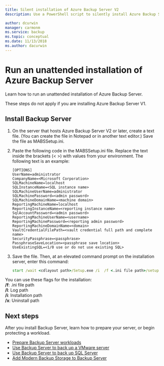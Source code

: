 ```yaml
---
title: Silent installation of Azure Backup Server V2
description: Use a PowerShell script to silently install Azure Backup Server V2. This kind of installation is also called an unattended installation.

author: dcurwin
manager: carmonm
ms.service: backup
ms.topic: conceptual
ms.date: 11/13/2018
ms.author: dacurwin
---
```

# Run an unattended installation of Azure Backup Server

Learn how to run an unattended installation of Azure Backup Server.

These steps do not apply if you are installing Azure Backup Server V1.

## Install Backup Server

1. On the server that hosts Azure Backup Server V2 or later, create a text file. (You can create the file in Notepad or in another text editor.) Save the file as MABSSetup.ini.

2. Paste the following code in the MABSSetup.ini file. Replace the text inside the brackets (\< \>) with values from your environment. The following text is an example:

   ```text
   [OPTIONS]
   UserName=administrator
   CompanyName=<Microsoft Corporation>
   SQLMachineName=localhost
   SQLInstanceName=<SQL instance name>
   SQLMachineUserName=administrator
   SQLMachinePassword=<admin password>
   SQLMachineDomainName=<machine domain>
   ReportingMachineName=localhost
   ReportingInstanceName=<reporting instance name>
   SqlAccountPassword=<admin password>
   ReportingMachineUserName=<username>
   ReportingMachinePassword=<reporting admin password>
   ReportingMachineDomainName=<domain>
   VaultCredentialFilePath=<vault credential full path and complete name>
   SecurityPassphrase=<passphrase>
   PassphraseSaveLocation=<passphrase save location>
   UseExistingSQL=<1/0 use or do not use existing SQL>
   ```

3. Save the file. Then, at an elevated command prompt on the installation server, enter this command:

   ```cmd
   start /wait <cdlayout path>/Setup.exe /i  /f <.ini file path>/setup.ini /L <log path>/setup.log
   ```

You can use these flags for the installation:</br>
**/f**: .ini file path</br>
**/l**: Log path</br>
**/i**: Installation path</br>
**/x**: Uninstall path</br>

## Next steps
After you install Backup Server, learn how to prepare your server, or begin protecting a workload.

- [Prepare Backup Server workloads](backup-azure-microsoft-azure-backup.md)
- [Use Backup Server to back up a VMware server](backup-azure-backup-server-vmware.md)
- [Use Backup Server to back up SQL Server](backup-azure-sql-mabs.md)
- [Add Modern Backup Storage to Backup Server](backup-mabs-add-storage.md)
